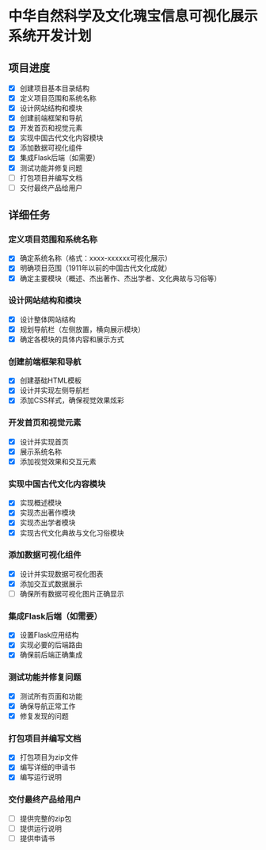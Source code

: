 # 中华自然科学及文化瑰宝信息可视化展示系统开发计划

## 项目进度

- [x] 创建项目基本目录结构
- [x] 定义项目范围和系统名称
- [x] 设计网站结构和模块
- [x] 创建前端框架和导航
- [x] 开发首页和视觉元素
- [x] 实现中国古代文化内容模块
- [x] 添加数据可视化组件
- [x] 集成Flask后端（如需要）
- [x] 测试功能并修复问题
- [ ] 打包项目并编写文档
- [ ] 交付最终产品给用户

## 详细任务

### 定义项目范围和系统名称
- [x] 确定系统名称（格式：xxxx-xxxxxx可视化展示）
- [x] 明确项目范围（1911年以前的中国古代文化成就）
- [x] 确定主要模块（概述、杰出著作、杰出学者、文化典故与习俗等）

### 设计网站结构和模块
- [x] 设计整体网站结构
- [x] 规划导航栏（左侧放置，横向展示模块）
- [x] 确定各模块的具体内容和展示方式

### 创建前端框架和导航
- [x] 创建基础HTML模板
- [x] 设计并实现左侧导航栏
- [x] 添加CSS样式，确保视觉效果炫彩

### 开发首页和视觉元素
- [x] 设计并实现首页
- [x] 展示系统名称
- [x] 添加视觉效果和交互元素

### 实现中国古代文化内容模块
- [x] 实现概述模块
- [x] 实现杰出著作模块
- [x] 实现杰出学者模块
- [x] 实现古代文化典故与文化习俗模块

### 添加数据可视化组件
- [x] 设计并实现数据可视化图表
- [x] 添加交互式数据展示
- [ ] 确保所有数据可视化图片正确显示

### 集成Flask后端（如需要）
- [x] 设置Flask应用结构
- [x] 实现必要的后端路由
- [x] 确保前后端正确集成

### 测试功能并修复问题
- [x] 测试所有页面和功能
- [x] 确保导航正常工作
- [x] 修复发现的问题

### 打包项目并编写文档
- [x] 打包项目为zip文件
- [x] 编写详细的申请书
- [x] 编写运行说明

### 交付最终产品给用户
- [ ] 提供完整的zip包
- [ ] 提供运行说明
- [ ] 提供申请书
